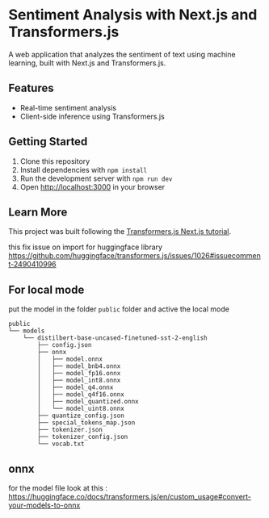 # Sentiment Analysis with Next.js and Transformers.js

A web application that analyzes the sentiment of text using machine learning, built with Next.js and Transformers.js.

## Features

- Real-time sentiment analysis
- Client-side inference using Transformers.js

## Getting Started

1. Clone this repository
2. Install dependencies with `npm install`
3. Run the development server with `npm run dev`
4. Open [http://localhost:3000](http://localhost:3000) in your browser

## Learn More

This project was built following the [Transformers.js Next.js tutorial](https://huggingface.co/docs/transformers.js/en/tutorials/next).

this fix issue on import for huggingface library
https://github.com/huggingface/transformers.js/issues/1026#issuecomment-2490410996

## For local mode

put the model in the folder `public` folder and active the local mode

```
public
└── models
    └── distilbert-base-uncased-finetuned-sst-2-english
        ├── config.json
        ├── onnx
        │   ├── model.onnx
        │   ├── model_bnb4.onnx
        │   ├── model_fp16.onnx
        │   ├── model_int8.onnx
        │   ├── model_q4.onnx
        │   ├── model_q4f16.onnx
        │   ├── model_quantized.onnx
        │   └── model_uint8.onnx
        ├── quantize_config.json
        ├── special_tokens_map.json
        ├── tokenizer.json
        ├── tokenizer_config.json
        └── vocab.txt
```

## onnx

for the model file look at this : https://huggingface.co/docs/transformers.js/en/custom_usage#convert-your-models-to-onnx
